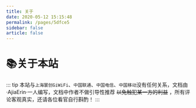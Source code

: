 ```yaml
---
title: 关于
date: 2020-05-12 15:15:48
permalink: /pages/5dfce5
sidebar: false
article: false
---
```


# 📚关于本站

::: tip
本站与`上海寰创GiWiFi`、`中国联通`、`中国电信`、`中国移动`没有任何关系，文档由·AjiaErin·一人编写，文档中作者不做引导性推荐 ~~以免触犯某一方的利益~~ ，所有评论客观真实，还请各位看官自行斟酌！
:::

